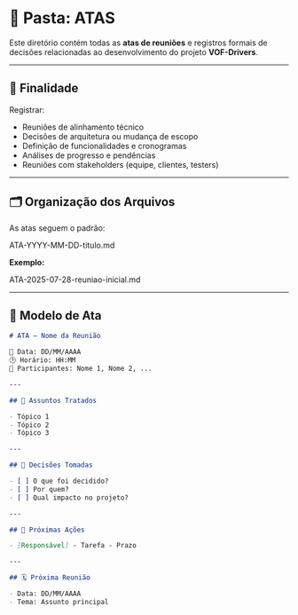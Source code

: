 # 📁 Pasta: ATAS

Este diretório contém todas as **atas de reuniões** e registros formais de decisões relacionadas ao desenvolvimento do projeto **VOF-Drivers**.

---

## 📌 Finalidade

Registrar:

- Reuniões de alinhamento técnico
- Decisões de arquitetura ou mudança de escopo
- Definição de funcionalidades e cronogramas
- Análises de progresso e pendências
- Reuniões com stakeholders (equipe, clientes, testers)

---

## 🗂️ Organização dos Arquivos

As atas seguem o padrão:

ATA-YYYY-MM-DD-titulo.md

**Exemplo:**

ATA-2025-07-28-reuniao-inicial.md

---

## 📝 Modelo de Ata

```md
# ATA – Nome da Reunião

📅 Data: DD/MM/AAAA  
🕒 Horário: HH:MM  
👥 Participantes: Nome 1, Nome 2, ...

---

## 🧠 Assuntos Tratados

- Tópico 1
- Tópico 2
- Tópico 3

---

## 📌 Decisões Tomadas

- [ ] O que foi decidido?
- [ ] Por quem?
- [ ] Qual impacto no projeto?

---

## 📅 Próximas Ações

- [Responsável] - Tarefa - Prazo

---

## 🗓️ Próxima Reunião

- Data: DD/MM/AAAA
- Tema: Assunto principal
```
